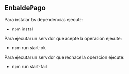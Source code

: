 ## EnbaldePago

Para instalar las dependencias ejecute:

- npm install

Para ejecutar un servidor que acepte la operacion ejecute:

- npm run start-ok

Para ejecutar un servidor que rechace la operacion ejecute:

- npm run start-fail

